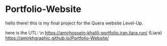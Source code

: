 # Portfolio-Website

hello there!
this is my final project for the Quera website Level-Up.

here is the UTL: \n
https://amirhossein-khalili-portfolio.iran.liara.run/ (Liara)
https://amirkhgraphic.github.io/Portfolio-Website/
